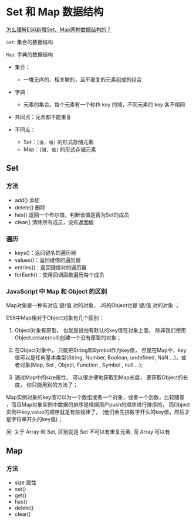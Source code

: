 # Set 和 Map 数据结构

[怎么理解ES6新增Set、Map两种数据结构的？](https://vue3js.cn/interview/es6/set_map.html#%E4%B8%80%E3%80%81set)


`Set`: 集合的数据结构

`Map`: 字典的数据结构

- 集合：
    - 一堆无序的、相关联的，且不重复的元素组成的组合
- 字典：
    - 元素的集合。每个元素有一个称作 key 的域，不同元素的 key 各不相同
    
    
- 共同点：元素都不能重复
- 不同点：
    - Set：`[值, 值]` 的形式存储元素
    - Map：`[键, 值]` 的形式存储元素
    

## Set

### 方法
- add() 添加
- delete() 删除
- has() 返回一个布尔值，判断该值是否为Set的成员
- clear() 清除所有成员，没有返回值

### 遍历
- keys()：返回键名的遍历器
- values()：返回键值的遍历器
- entries()：返回键值对的遍历器
- forEach()：使用回调函数遍历每个成员


### JavaScript 中 Map 和 Object 的区别
Map对象是一种有对应 键/值 对的对象， JS的Object也是 键/值 对的对象 ；

ES6中Map相对于Object对象有几个区别：

1. Object对象有原型， 也就是说他有默认的key值在对象上面， 除非我们使用Object.create(null)创建一个没有原型的对象；

2. 在Object对象中， 只能把String和Symbol作为key值， 但是在Map中，key值可以是任何基本类型(String, Number, Boolean, undefined, NaN….)，或者对象(Map, Set
   , Object, Function , Symbol , null….);

3. 通过Map中的size属性， 可以很方便地获取到Map长度， 要获取Object的长度， 你只能用别的方法了；

Map实例对象的key值可以为一个数组或者一个对象，或者一个函数，比较随意 ，而且Map对象实例中数据的排序是根据用户push的顺序进行排序的， 而Object实例中key,value的顺序就是有些规律了， (他们会先排数字开头的key值，然后才是字符串开头的key值)；

另: 关于 Array 和 Set, 区别就是 Set 不可以有重复元素, 而 Array 可以有

## Map

### 方法
- size 属性 
- set()
- get()
- has()
- delete()
- clear()

